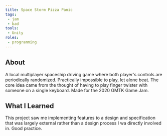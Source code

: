 ```yaml
---
title: Space Storm Pizza Panic
tags:
 - jam
 - bad
tools:
 - Unity
roles:
 - programming
---
```


## About
A local multiplayer spaceship driving game where both player's controls are periodically randomized. Practically impossible to play, let alone beat. The core idea came from the thought of having to play finger twister with someone on a single keyboard. Made for the 2020 GMTK Game Jam.

## What I Learned
This project saw me implementing features to a design and specification that was largely external rather than a design process I wa directly involved in. Good practice.